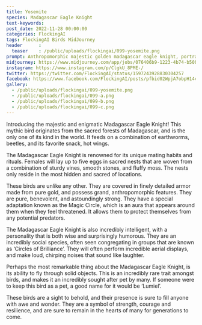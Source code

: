 ```yaml
---
title: Yosemite
species: Madagascar Eagle Knight
text-keywords: 
post_date: 2022-11-28 00:00:00
categories: FlockingAI
tags: FlockingAI Birds MidJourney 
header      :
  teaser    : /public/uploads/flockingai/099-yosemite.png
prompt: Anthropomorphic majestic golden madagascar eagle knight, portrait, finely detailed armor, fantasy character concept, pure, benevolent, strong, portrait, line art, realistic, hyper-maximalist, intricate details, epic composition, golden ratio, CryEngine render, marquee lighting, 8k, photo realistic, stunning, detailed, fantasy, magic circle, illusion, aura, sacred, fractal feathers, cinematic lighting, intricate filigree metal design, 4k, 8k, unreal engine, octane render, volumetric
midjourney: https://www.midjourney.com/app/jobs/076406b9-1223-4b74-b50b-de4c072b836b
instagram: https://www.instagram.com/p/ClgkU_8PME-/
twitter: https://twitter.com/FlockingAI/status/1597243928830304257
facebook: https://www.facebook.com/FlockingAI/posts/pfbid02WpjA7obpH14crvhkCJUjg7uPseVykUB59sjWYkUwAd3RQgqnM6qwP7bV2B636Cr6l
gallery: 
  - /public/uploads/flockingai/099-yosemite.png
  - /public/uploads/flockingai/099-a.png
  - /public/uploads/flockingai/099-b.png
  - /public/uploads/flockingai/099-c.png
---
```


Introducing the majestic and enigmatic Madagascar Eagle Knight! This mythic bird originates from the sacred forests of Madagascar, and is the only one of its kind in the world. It feeds on a combination of earthworms, beetles, and its favorite snack, hot wings.

The Madagascar Eagle Knight is renowned for its unique mating habits and rituals. Females will lay up to five eggs in sacred nests that are woven from a combination of sturdy vines, smooth stones, and fluffy moss. The nests only reside in the most hidden and sacred of locations.

These birds are unlike any other. They are covered in finely detailed armor made from pure gold, and possess grand, anthropomorphic features. They are pure, benevolent, and astoundingly strong. They have a special adaptation known as the Magic Circle, which is an aura that appears around them when they feel threatened. It allows them to protect themselves from any potential predators.

The Madagascar Eagle Knight is also incredibly intelligent, with a personality that is both wise and surprisingly humorous. They are an incredibly social species, often seen congregating in groups that are known as ‘Circles of Brilliance’. They will often perform incredible aerial displays, and make loud, chirping noises that sound like laughter.

Perhaps the most remarkable thing about the Madagascar Eagle Knight, is its ability to fly through solid objects. This is an incredibly rare trait amongst birds, and makes it an incredibly sought after pet by many. If someone were to keep this bird as a pet, a good name for it would be ‘Lumiel’.

These birds are a sight to behold, and their presence is sure to fill anyone with awe and wonder. They are a symbol of strength, courage and resilience, and are sure to remain in the hearts of many for generations to come.
